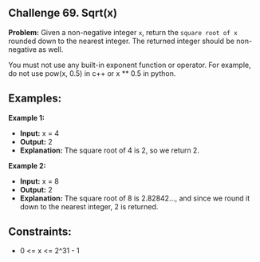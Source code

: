 ## Challenge 69. Sqrt(x)

**Problem:** Given a non-negative integer `x`, return the `square root of x` rounded down to the nearest integer. The returned integer should be non-negative as well.

You must not use any built-in exponent function or operator. For example, do not use pow(x, 0.5) in c++ or x ** 0.5 in python.
 
## Examples:

 **Example 1:**
   - **Input:** x = 4
   - **Output:** 2
   - **Explanation:** The square root of 4 is 2, so we return 2.

 **Example 2:**
   - **Input:** x = 8
   - **Output:** 2
   - **Explanation:** The square root of 8 is 2.82842..., and since we round it down to the nearest integer, 2 is returned.
 

## Constraints:

- 0 <= x <= 2^31 - 1
